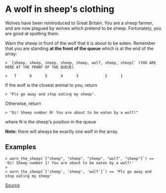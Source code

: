 # A wolf in sheep's clothing

Wolves have been reintroduced to Great Britain. You are a sheep farmer,
and are now plagued by wolves which pretend to be sheep. Fortunately,
you are good at spotting them.

Warn the sheep in front of the wolf that it is about to be eaten. Remember
that you are standing **at the front of the queue** which is at the end of the array:

<!-- markdownlint-disable MD013 -->
```text
> `[sheep, sheep, sheep, sheep, sheep, wolf, sheep, sheep]` (YOU ARE HERE AT THE FRONT OF THE QUEUE)

>   7      6      5      4      3            2      1
```
<!-- markdownlint-enable MD013 -->

If the wolf is the closest animal to you, return

```text
> "Pls go away and stop eating my sheep". 
```

Otherwise, return

```text
> "Oi! Sheep number N! You are about to be eaten by a wolf!" 
```

where N is the sheep's position in the queue

**Note:** there will always be exactly one wolf in the array.

## Examples

<!-- markdownlint-disable MD013 -->
```text
> warn_the_sheep(`["sheep", "sheep", "sheep", "wolf", "sheep"]`) == 'Oi! Sheep number 1! You are about to be eaten by a wolf!'
>
> warn_the_sheep(`['sheep', 'sheep', 'wolf']`) == 'Pls go away and stop eating my sheep'
```
<!-- markdownlint-enable MD013 -->

[Source](https://www.codewars.com/kata/5c8bfa44b9d1192e1ebd3d15)